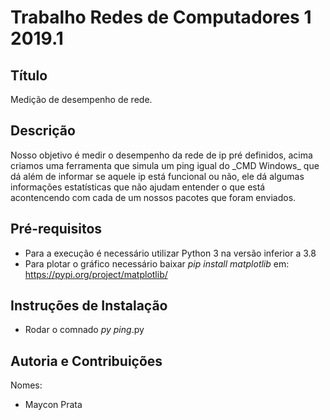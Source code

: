 # Trabalho Redes de Computadores 1 2019.1

## Título
<p>Medição de desempenho de rede.</p>

## Descrição
<p>Nosso objetivo é medir o desempenho da rede de ip pré definidos, acima criamos uma ferramenta que simula um ping igual do _CMD Windows_
que dá além de informar se aquele ip está funcional ou não, ele dá algumas informações estatísticas que não ajudam entender o que está acontencendo com cada de um nossos pacotes que foram enviados.

## Pré-requisitos
* Para a execução é necessário utilizar Python 3 na versão inferior a 3.8
* Para plotar o gráfico necessário baixar _pip install matplotlib_ em: <https://pypi.org/project/matplotlib/>

## Instruções de Instalação
* Rodar o comnado _py ping_.py

## Autoria e Contribuições
<p>Nomes:</p>

* Maycon Prata

 





